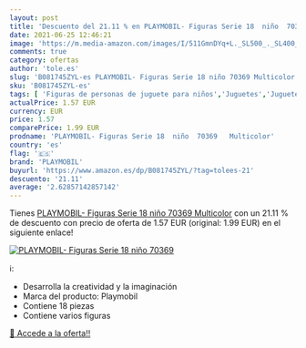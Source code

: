 ```yaml
---
layout: post
title: 'Descuento del 21.11 % en PLAYMOBIL- Figuras Serie 18  niño  70369'
date: 2021-06-25 12:46:21
image: 'https://m.media-amazon.com/images/I/511GmnDYq+L._SL500_._SL400_.jpg'
comments: true
category: ofertas
author: 'tole.es'
slug: 'B081745ZYL-es PLAYMOBIL- Figuras Serie 18 niño 70369 Multicolor'
sku: 'B081745ZYL-es'
tags: [ 'Figuras de personas de juguete para niños','Juguetes','Juguetes y juegos','Muñecos y figuras','Playsets de figuras de acción para niños','playmobil','playmobil-', ]
actualPrice: 1.57 EUR
currency: EUR
price: 1.57
comparePrice: 1.99 EUR
prodname: 'PLAYMOBIL- Figuras Serie 18  niño  70369   Multicolor'
country: 'es'
flag: '🇪🇸'
brand: 'PLAYMOBIL'
buyurl: 'https://www.amazon.es/dp/B081745ZYL/?tag=tolees-21'
descuento: '21.11'
average: '2.62857142857142'
---
```


Tienes [PLAYMOBIL- Figuras Serie 18  niño  70369   Multicolor](https://www.amazon.es/dp/B081745ZYL/?tag=tolees-21) con un 21.11 % de descuento con precio de oferta de 1.57 EUR (original: 1.99 EUR) en el siguiente enlace!

[![PLAYMOBIL- Figuras Serie 18  niño  70369](https://m.media-amazon.com/images/I/511GmnDYq+L._SL500_._SL400_.jpg)](https://www.amazon.es/dp/B081745ZYL/?tag=tolees-21)

ℹ️:

- Desarrolla la creatividad y la imaginación
- Marca del producto: Playmobil
- Contiene 18 piezas
- Contiene varios figuras

[🛒 Accede a la oferta!!](https://www.amazon.es/dp/B081745ZYL/?tag=tolees-21)
